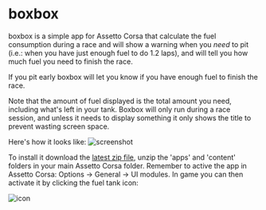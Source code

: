 # boxbox

boxbox is a simple app for Assetto Corsa that calculate the fuel consumption during a race and will show a warning when you *need* to pit (i.e.: when you have just enough fuel to do 1.2 laps), and will tell you how much fuel you need to finish the race.

If you pit early boxbox will let you know if you have enough fuel to finish the race.

Note that the amount of fuel displayed is the total amount you need, including what's left in your tank.
Boxbox will only run during a race session, and unless it needs to display something it only shows the title to prevent wasting screen space.

Here's how it looks like:
![screenshot](http://i.imgur.com/SaK1YHm.png)

To install it download the [latest zip file](https://github.com/mathiasuk/boxbox/archive/master.zip), unzip the 'apps' and 'content' folders in your main Assetto Corsa folder. Remember to active the app in Assetto Corsa: Options -> General -> UI modules. In game you can then activate it by clicking the fuel tank icon:

![icon](http://i.imgur.com/lj4vBNv.png)
